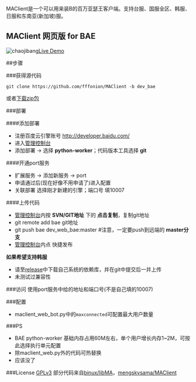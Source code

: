 ﻿MAClient是一个可以用来装B的百万亚瑟王客户端。支持台服、国服全区、韩服、日服和东南亚(新加坡)服。

## MAClient 网页版 for BAE
![chaojibang](http://ww1.sinaimg.cn/bmiddle/436919cbjw1ebx3ktnokkg200m00k741.gif)[Live Demo](http://111.206.45.12:30037/)

##步骤

###获得源代码

```shell
git clone https://github.com/fffonion/MAClient -b dev_bae
```
或者[下载zip包](https://github.com/fffonion/MAClient/archive/dev_bae.zip)

###部署

####添加部署
- 注册百度云引擎账号 http://developer.baidu.com/
- 进入[管理控制台](http://developer.baidu.com/console)
- 添加部署 -> 选择 **python-worker**；代码版本工具选择 **git**

####开通port服务
- 扩展服务 -> 添加新服务 -> port
- 申请通过后(现在好像不用申请了)进入配置
- 关联部署 选择刚才新建的引擎；端口号 填10007

####上传代码
- [管理控制台](http://developer.baidu.com/console)内按 **SVN/GIT地址** 下的 **点击复制**，复制git地址
- git remote add bae git地址
- git push bae dev_web_bae:master #注意，一定要push到远端的 **master分支**
- [管理控制台](http://developer.baidu.com/console)内点 快捷发布

**如果希望支持韩服**
- 请至[release](https://github.com/fffonion/MAClient/releases/tag/kr-crypt-ext)中下载自己系统的依赖库，并在git中提交后一并上传
- 未测试过兼容性


###访问
使用port服务中给的地址和端口号(不是自己填的10007)

###配置
- maclient_web_bot.py中的`maxconnected`可配置最大用户数量

###PS
* BAE python-worker 基础内存占用60M左右，单个用户增长内存1~2M，可按此选择执行单元配置
* 除maclient_web.py外的代码可热替换
* 应该没了

###License
[GPLv3](LICENSE)
部分代码来自[binux/libMA](https://github.com/binux/libMA)，[mengskysama/MAClient](https://github.com/mengskysama/MAClient)
